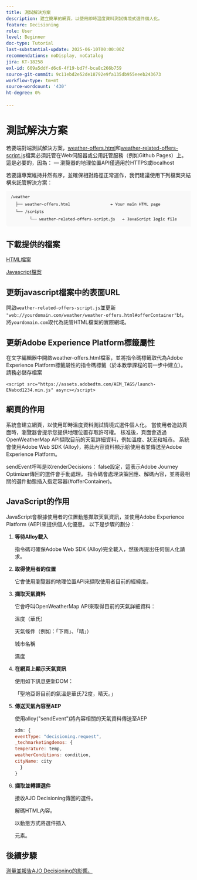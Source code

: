 ```yaml
---
title: 測試解決方案
description: 建立簡單的網頁，以使用即時溫度資料測試情境式選件個人化。
feature: Decisioning
role: User
level: Beginner
doc-type: Tutorial
last-substantial-update: 2025-06-10T00:00:00Z
recommendations: noDisplay, noCatalog
jira: KT-18258
exl-id: 609a5ddf-d6c6-4f19-bd7f-bca8c266b759
source-git-commit: 9c11ebd2e52de18792e9fa135db955eeeb243673
workflow-type: tm+mt
source-wordcount: '430'
ht-degree: 0%

---
```


# 測試解決方案

若要端對端測試解決方案，[weather-offers.html](assets/weather-offers.html)和[weather-related-offers-script.js](assets/weather-related-offers-script.js)檔案必須託管在Web伺服器或公用託管服務（例如Github Pages）上。 這是必要的，因為：
 — 瀏覽器的地理位置API僅適用於HTTPS或localhost

若要讓專案維持井然有序，並確保相對路徑正常運作，我們建議使用下列檔案夾結構來託管解決方案：

![資料夾結構](assets/folder-structure.png)

## 下載提供的檔案

[HTML檔案](assets/weather-offers.html)

[Javascript檔案](assets/weather-related-offers-script.js)


## 更新javascript檔案中的表面URL

開啟`weather-related-offers-script.js`並更新` "web://yourdomain.com/weather/weather-offers.html#offerContainer"`bt，將`yourdomain.com`取代為託管HTML檔案的實際網域。

## 更新Adobe Experience Platform標籤屬性

在文字編輯器中開啟weather-offers.html檔案，並將指令碼標籤取代為Adobe Experience Platform標籤屬性的指令碼標籤（於本教學課程的前一步中建立）。 請務必儲存檔案

```
<script src="https://assets.adobedtm.com/AEM_TAGS/launch-ENabcd1234.min.js" async></script>
```



## 網頁的作用

系統會建立網頁，以使用即時溫度資料測試情境式選件個人化。 當使用者造訪頁面時，瀏覽器會提示您提供地理位置存取許可權。 核准後，頁面會透過OpenWeatherMap API擷取目前的天氣詳細資料，例如溫度、狀況和城市。 系統會使用Adobe Web SDK (Alloy)，將此內容資料顯示給使用者並傳送至Adobe Experience Platform。

sendEvent呼叫是以renderDecisions： false設定，這表示Adobe Journey Optimizer傳回的選件會手動處理。 指令碼會處理決策回應、解碼內容，並將最相關的選件動態插入指定容器(#offerContainer)。

## JavaScript的作用

JavaScript會根據使用者的位置動態擷取天氣資訊，並使用Adobe Experience Platform (AEP)來提供個人化優惠。 以下是步驟的劃分：

1. **等待Alloy載入**

   指令碼可確保Adobe Web SDK (Alloy)完全載入，然後再提出任何個人化請求。

2. **取得使用者的位置**

   它會使用瀏覽器的地理位置API來擷取使用者目前的經緯度。

3. **擷取天氣資料**

   它會呼叫OpenWeatherMap API來取得目前的天氣詳細資料：

   溫度（華氏）

   天氣條件（例如：「下雨」、「晴」）

   城市名稱

   濕度

4. **在網頁上顯示天氣資訊**

   使用如下訊息更新DOM：

   「聖地亞哥目前的氣溫是華氏72度，晴天。」

5. **傳送天氣內容至AEP**

   使用alloy(&quot;sendEvent&quot;)將內容相關的天氣資料傳送至AEP

   ```javascript
   xdm: {
   eventType: "decisioning.request",
   _techmarketingdemos: {
   temperature: temp,
   weatherConditions: condition,
   cityName: city
     }
   }
   ```

6. **擷取並轉譯選件**

   接收AJO Decisioning傳回的選件。

   解碼HTML內容。

   以動態方式將選件插入 <div id="offerContainer"> 元素。

## 後續步驟

[測量並報告AJO Decisioning的影響。](https://experienceleague.adobe.com/zh-hant/docs/journey-optimizer-learn/reporting-on-ajo-od/introduction)

